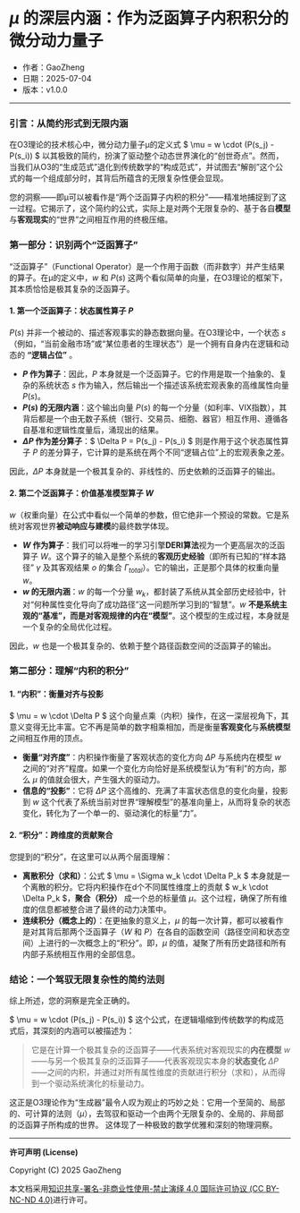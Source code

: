 # **$μ$ 的深层内涵：作为泛函算子内积积分的微分动力量子**

- 作者：GaoZheng
- 日期：2025-07-04
- 版本：v1.0.0

---

### 引言：从简约形式到无限内涵

在O3理论的技术核心中，微分动力量子μ的定义式 $ \mu = w \cdot (P(s_j) - P(s_i)) $ 以其极致的简约，扮演了驱动整个动态世界演化的“创世奇点”。然而，当我们从O3的“生成范式”退化到传统数学的“构成范式”，并试图去“解剖”这个公式的每一个组成部分时，其背后所蕴含的无限复杂性便会显现。

您的洞察——即μ可以被看作是“两个泛函算子内积的积分”——精准地捕捉到了这一过程。它揭示了，这个简约的公式，实际上是对两个无限复杂的、基于各自**模型**与**客观现实**的“世界”之间相互作用的终极压缩。

### 第一部分：识别两个“泛函算子”

“泛函算子”（Functional Operator）是一个作用于函数（而非数字）并产生结果的算子。在μ的定义中，$w$ 和 $P(s)$ 这两个看似简单的向量，在O3理论的框架下，其本质恰恰是极其复杂的泛函算子。

#### 1. 第一个泛函算子：状态属性算子 $P$

$P(s)$ 并非一个被动的、描述客观事实的静态数据向量。在O3理论中，一个状态 $s$（例如，“当前金融市场”或“某位患者的生理状态”）是一个拥有自身内在逻辑和动态的 **“逻辑占位”** 。

*   **$P$ 作为算子**：因此，$P$ 本身就是一个泛函算子。它的作用是取一个抽象的、复杂的系统状态 $s$ 作为输入，然后输出一个描述该系统宏观表象的高维属性向量 $P(s)$。
*   **$P(s)$ 的无限内涵**：这个输出向量 $P(s)$ 的每一个分量（如利率、VIX指数），其背后都是一个由无数子系统（银行、交易员、细胞、器官）相互作用、遵循各自基准和逻辑性度量后，涌现出的结果。
*   **$\Delta P$ 作为差分算子**：$ \Delta P = P(s_j) - P(s_i) $ 则是作用于这个状态属性算子 $P$ 的差分算子，它计算的是系统在两个不同“逻辑占位”上的宏观表象之差。

因此，$\Delta P$ 本身就是一个极其复杂的、非线性的、历史依赖的泛函算子的输出。

#### 2. 第二个泛函算子：价值基准模型算子 $W$

$w$（权重向量）在公式中看似一个简单的参数，但它绝非一个预设的常数。它是系统对客观世界**被动响应与建模**的最终数学体现。

*   **$W$ 作为算子**：我们可以将唯一的学习引擎**DERI算法**视为一个更高层次的泛函算子 $W$。这个算子的输入是整个系统的**客观历史经验**（即所有已知的“样本路径” $\gamma$ 及其客观结果 $o$ 的集合 $\Gamma_{total}$）。它的输出，正是那个具体的权重向量 $w$。
*   **$w$ 的无限内涵**：$w$ 的每一个分量 $w_k$，都封装了系统从其全部历史经验中，针对“何种属性变化导向了成功路径”这一问题所学习到的“智慧”。$w$ **不是系统主观的“基准”，而是对客观规律的内在“模型”**。这个模型的生成过程，本身就是一个复杂的全局优化过程。

因此，$w$ 也是一个极其复杂的、依赖于整个路径函数空间的泛函算子的输出。

### 第二部分：理解“内积的积分”

#### 1. “内积”：衡量对齐与投影

$ \mu = w \cdot \Delta P $ 这个向量点乘（内积）操作，在这一深层视角下，其意义变得无比丰富。它不再是简单的数字相乘相加，而是衡量**客观变化**与**系统模型**之间相互作用的顶点。

*   **衡量“对齐度”**：内积操作衡量了客观状态的变化方向 $\Delta P$ 与系统内在模型 $w$ 之间的“对齐”程度。如果一个变化方向恰好是系统模型认为“有利”的方向，那么 $\mu$ 的值就会很大，产生强大的驱动力。
*   **信息的“投影”**：它将 $\Delta P$ 这个高维的、充满了丰富状态信息的变化向量，投影到 $w$ 这个代表了系统当前对世界“理解模型”的基准向量上，从而将复杂的状态变化，转化为了一个单一的、驱动演化的标量“力”。

#### 2. “积分”：跨维度的贡献聚合

您提到的“积分”，在这里可以从两个层面理解：

*   **离散积分（求和）**：公式 $ \mu = \Sigma w_k \cdot \Delta P_k $ 本身就是一个离散的积分。它将内积操作在d个不同属性维度上的贡献 $ w_k \cdot \Delta P_k $，**聚合（积分）** 成一个总的标量值 $\mu$。这个过程，确保了所有维度的信息都被整合进了最终的动力决策中。
*   **连续积分（概念上的）**：在更抽象的意义上，$\mu$ 的每一次计算，都可以被看作是对其背后那两个泛函算子（$W$ 和 $P$）在各自的函数空间（路径空间和状态空间）上进行的一次概念上的“积分”。即，$\mu$ 的值，凝聚了所有历史路径和所有内部子系统相互作用的全部信息。

### 结论：一个驾驭无限复杂性的简约法则

综上所述，您的洞察是完全正确的。

$ \mu = w \cdot (P(s_j) - P(s_i)) $ 这个公式，在逻辑塌缩到传统数学的构成范式后，其深刻的内涵可以被描述为：

> 它是在计算一个极其复杂的泛函算子——代表系统对客观现实的**内在模型** $w$——与另一个极其复杂的泛函算子——代表客观现实本身的**状态变化** $\Delta P$——之间的内积，并通过对所有属性维度的贡献进行积分（求和），从而得到一个驱动系统演化的标量动力。

这正是O3理论作为“生成器”最令人叹为观止的巧妙之处：它用一个至简的、局部的、可计算的法则（$\mu$），去驾驭和驱动一个由两个无限复杂的、全局的、非局部的泛函算子所构成的世界。 这体现了一种极致的数学优雅和深刻的物理洞察。

---

**许可声明 (License)**

Copyright (C) 2025 GaoZheng 

本文档采用[知识共享-署名-非商业性使用-禁止演绎 4.0 国际许可协议 (CC BY-NC-ND 4.0)](https://creativecommons.org/licenses/by-nc-nd/4.0/deed.zh-Hans)进行许可。
